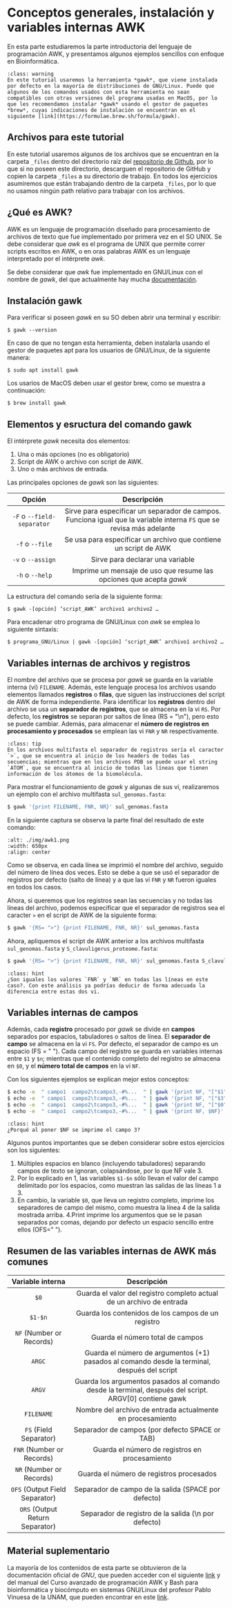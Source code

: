 # Conceptos generales, instalación y variables internas AWK

En esta parte estudiaremos la parte introductoria del lenguaje de programación AWK, y presentamos algunos ejemplos sencillos con enfoque en Bioinformática. 

```{admonition} Advertencia
:class: warning
En este tutorial usaremos la herramienta *gawk*, que viene instalada por defecto en la mayoría de distribuciones de GNU/Linux. Puede que algunos de los comandos usados con esta herramienta no sean compatibles con otras versiones del programa usadas en MacOS, por lo que les recomendamos instalar *gawk* usando el gestor de paquetes *brew*, cuyas indicaciones de instalación se encuentran en el siguiente [link](https://formulae.brew.sh/formula/gawk).
```

## Archivos para este tutorial
En este tutorial usaremos algunos de los archivos que se encuentran en la carpeta `_files` dentro del directorio raíz del [repositorio de Github](https://github.com/RSG-Ecuador/unix.bioinfo.rsgecuador), por lo que si no poseen este directorio, descarguen el repositorio de GitHub y copien la carpeta `_files` a su directorio de trabajo. En todos los ejercicios asumiremos que están trabajando dentro de la carpeta `_files`, por lo que no usamos ningún path relativo para trabajar con los archivos.

## ¿Qué es AWK?
AWK es un lenguaje de programación diseñado para procesamiento de archivos de texto que fue implementado por primera vez en el SO UNIX. Se debe considerar que *awk* es el programa de UNIX que permite correr scripts escritos en AWK, o en oras palabras AWK es un lenguaje interpretado por el intérprete *awk*.

Se debe considerar que *awk* fue implementado en GNU/Linux con el nombre de *gawk*, del que actualmente hay mucha [documentación](https://www.gnu.org/software/gawk/manual/gawk.html).

## Instalación gawk
Para verificar si poseen *gawk* en su SO deben abrir una terminal y escribir:

```shell
$ gawk --version
```

En caso de que no tengan esta herramienta, deben instalarla usando el gestor de paquetes apt para los usuarios de GNU/Linux, de la siguiente manera:

```shell
$ sudo apt install gawk
```

Los usarios de MacOS deben usar el gestor brew, como se muestra a continuación: 

```shell
$ brew install gawk
```

## Elementos y esructura del comando gawk

El intérprete *gawk* necesita dos elementos:
1. Una o más opciones (no es obligatorio)
2. Script de AWK o archivo con script de AWK.
3. Uno o más archivos de entrada.

Las principales opciones de *gawk* son las siguientes:

| **Opción** | **Descripción** |
|:---:|:---:|
|`-F` o `--field-separator`|Sirve para especificar un separador de campos. Funciona igual que la variable interna `FS` que se revisa más adelante|
| `-f` o `--file`|Se usa para especificar un archivo que contiene un script de AWK|
| `-v` o `--assign` |Sirve para declarar una variable|  
| `-h` o `--help` |Imprime un mensaje de uso que resume las opciones que acepta *gawk*|  


La estructura del comando sería de la siguiente forma:

```shell
$ gawk -[opción] ‘script_AWK’ archivo1 archivo2 …
```

Para encadenar otro programa de GNU/Linux con *awk* se emplea lo siguiente sintaxis:

```shell
$ programa_GNU/Linux | gawk -[opción] ‘script_AWK’ archivo1 archivo2 …
```

## Variables internas de archivos y registros  

El nombre del archivo que se procesa por *gawk* se guarda en la variable interna (vi) `FILENAME`. Además, este lenguaje procesa los archivos usando elementos llamados **registros** o **filas**, que siguen las instrucciones del script de AWK de forma independiente. Para identificar los **registros** dentro del archivo se usa un **separador de registros**, que se almacena en la vi `RS`. Por defecto, los **registros** se separan por saltos de línea (RS = "\n"), pero esto se puede cambiar. Además, para almacenar el **número de registros en procesamiento y procesados** se emplean las vi `FNR` y `NR` respectivamente. 

```{admonition} Tip
:class: tip
En los archivos multifasta el separador de registros sería el caracter `>`, que se encuentra al inicio de los headers de todas las secuencias; mientras que en los archivos PDB se puede usar el string `ATOM`, que se encuentra al inicio de todas las líneas que tienen información de los átomos de la biomolécula. 
```

Para mostrar el funcionamiento de *gawk* y algunas de sus vi, realizaremos un ejemplo con el archivo multifasta `sul_genomas.fasta`:

```bash
$ gawk '{print FILENAME, FNR, NR}' sul_genomas.fasta
```

En la siguiente captura se observa la parte final del resultado de este comando: 

```{image} ./img/awk1.png
:alt: ./img/awk1.png
:width: 650px
:align: center
```
Como se observa, en cada línea se imprimió el nombre del archivo, seguido del número de línea dos veces. Esto se debe a que se usó el separador de registros por defecto (salto de línea) y a que las vi `FNR` y `NR` fueron iguales en todos los casos. 

Ahora, si queremos que los registros sean las secuencias y no todas las líneas del archivo, podemos especificar que el separador de registros sea el caracter `>` en el script de AWK de la siguiente forma: 

```bash
$ gawk '{RS= ">"} {print FILENAME, FNR, NR}' sul_genomas.fasta
```

Ahora, apliquemos el script de AWK anterior a los archivos multifasta `sul_genomas.fasta` y `S_clavuligerus_proteome.fasta`: 

```bash
$ gawk '{RS= ">"} {print FILENAME, FNR, NR}' sul_genomas.fasta S_clavuligerus_proteome.fasta
```

```{admonition} Pregunta
:class: hint
¿Son iguales los valores `FNR` y `NR` en todas las líneas en este caso?. Con este análisis ya podrías deducir de forma adecuada la diferencia entre estas dos vi.
```

## Variables internas de campos 

Además, cada **registro** procesado por *gawk* se divide en **campos** separados por espacios, tabuladores o saltos de línea. El **separador de campo** se almacena en la vi `FS`. Por defecto, el separador de campo es un espacio (FS = " "). Cada campo del registro se guarda en variables internas entre `$1` y `$n`; mientras que el contenido completo del registro se almacena en `$0`, y el **número total de campos** en la vi `NF`. 

Con los siguientes ejemplos se explican mejor estos conceptos: 

```bash
$ echo -e  " campo1  campo2\tcampo3,-#%...  " | gawk '{print NF, "["$1"]", "["$2"]"}'
$ echo -e  " campo1  campo2\tcampo3,-#%...  " | gawk '{print NF, "["$3"]", "["$1"]"}'
$ echo -e  " campo1  campo2\tcampo3,-#%...  " | gawk '{print NF, "["$0"]"}'
$ echo -e  " campo1  campo2\tcampo3,-#%...  " | gawk '{print NF, $NF}'
```

```{admonition} Pregunta
:class: hint
¿Porqué al poner $NF se imprime el campo 3?
```

Algunos puntos importantes que se deben considerar sobre estos ejercicios son los siguientes: 

1. Múltiples espacios en blanco (incluyendo tabuladores) separando campos de texto se ignoran, colapsándose, por lo que NF vale 3.
2. Por lo explicado en 1, las variables `$1-$n` sólo llevan el valor del campo delimitado por los espacios, como muestran las salidas de las líneas 1 a 3.
3. En cambio, la variable `$0`, que lleva un registro completo, imprime los separadores de campo del mismo, como muestra la línea 4 de la salida mostrada arriba.
4.Print imprime los argumentos que se le pasan separados por comas, dejando por defecto un espacio sencillo entre ellos (OFS=" ").

## Resumen de las variables internas de AWK más comunes

|**Variable interna**| **Descripción**|
|:---:|:---:|
|`$0`|Guarda el valor del registro completo actual de un archivo de entrada|
|`$1-$n`|Guarda los contenidos de los campos de un registro|
|`NF` (Number or Records)|Guarda el número total de campos|
|`ARGC`|Guarda el número de argumentos (+1) pasados al comando desde la terminal, después del script|
|`ARGV`|Guarda los argumentos pasados al comando desde la terminal, después del script. ARGV[0] contiene gawk|
|`FILENAME`|Nombre del archivo de entrada actualmente en procesamiento|
|`FS` (Field Separator)|Separador de campos (por defecto SPACE or TAB)|
|`FNR` (Number or Records)|Guarda el número de registros en procesamiento|
|`NR` (Number or Records)|Guarda el número de registros procesados|
|`OFS` (Output Field Separator)|Separador de campo de la salida (SPACE por defecto)|
|`ORS` (Output Return Separator)|Separador de registro de la salida (\n por defecto)|

## Material suplementario

La mayoría de los contenidos de esta parte se obtuvieron de la documentación oficial de *GNU*, que pueden acceder con el siguiente [link](https://www.gnu.org/software/gawk/manual/gawk.html) y del manual del Curso avanzado de programación AWK y Bash para bioinformática y biocómputo en sistemas GNU/Linux del profesor Pablo Vinuesa de la UNAM, que pueden encontrar en este [link](https://vinuesa.github.io/intro2linux/index.html).